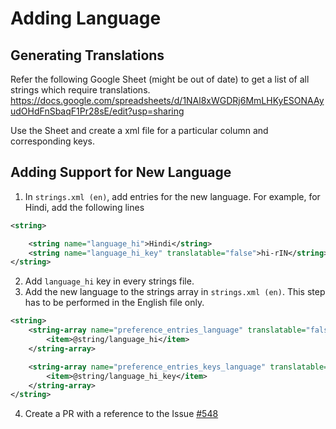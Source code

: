 # Adding Language

## Generating Translations

Refer the following Google Sheet (might be out of date) to get a list of all strings which require translations.
https://docs.google.com/spreadsheets/d/1NAl8xWGDRj6MmLHKyESONAAyudOHdFnSbaqF1Pr28sE/edit?usp=sharing

Use the Sheet and create a xml file for a particular column and corresponding keys.

## Adding Support for New Language

1. In `strings.xml (en)`, add entries for the new language. For example, for Hindi, add the following lines
```xml
<string>

    <string name="language_hi">Hindi</string>
    <string name="language_hi_key" translatable="false">hi-rIN</string>
</string>
```
2. Add `language_hi` key in every strings file.
3. Add the new language to the strings array in `strings.xml (en)`. This step has to be performed in the English file only.
```xml
<string>
    <string-array name="preference_entries_language" translatable="false">
        <item>@string/language_hi</item>
    </string-array>

    <string-array name="preference_entries_keys_language" translatable="false">
        <item>@string/language_hi_key</item>
    </string-array>
</string>
```
4. Create a PR with a reference to the Issue [#548](https://github.com/amahi/android/issues/548)
